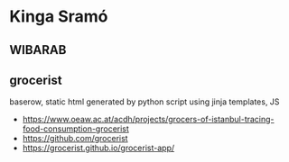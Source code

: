# Kinga Sramó

## WIBARAB

## grocerist
baserow, static html generated by python script using jinja templates, JS
* https://www.oeaw.ac.at/acdh/projects/grocers-of-istanbul-tracing-food-consumption-grocerist
* https://github.com/grocerist
* https://grocerist.github.io/grocerist-app/
